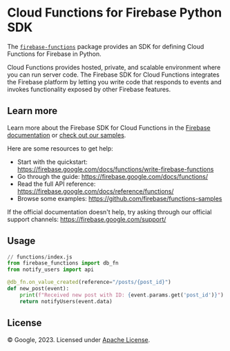 # Cloud Functions for Firebase Python SDK

The [`firebase-functions`](https://pypi.org/project/firebase-functions/) package provides an SDK for defining Cloud Functions for Firebase in Python.

Cloud Functions provides hosted, private, and scalable environment where you can run server code. The Firebase SDK for Cloud Functions integrates the Firebase platform by letting you write code that responds to events and invokes functionality exposed by other Firebase features.

## Learn more

Learn more about the Firebase SDK for Cloud Functions in the [Firebase documentation](https://firebase.google.com/docs/functions/) or [check out our samples](https://github.com/firebase/functions-samples).

Here are some resources to get help:

- Start with the quickstart: https://firebase.google.com/docs/functions/write-firebase-functions
- Go through the guide: https://firebase.google.com/docs/functions/
- Read the full API reference: https://firebase.google.com/docs/reference/functions/
- Browse some examples: https://github.com/firebase/functions-samples

If the official documentation doesn't help, try asking through our official support channels: https://firebase.google.com/support/

## Usage

```python
// functions/index.js
from firebase_functions import db_fn
from notify_users import api

@db_fn.on_value_created(reference="/posts/{post_id}")
def new_post(event):
    print(f"Received new post with ID: {event.params.get('post_id')}")
    return notifyUsers(event.data)
```

## License

© Google, 2023. Licensed under [Apache License](LICENSE).